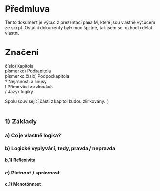 # Předmluva
Tento dokument je výcuc z prezentací pana M, které jsou vlastně výcucem ze skript. Ostatní dokumenty byly moc špatné, tak jsem se rozhodl udělat vlastní.

# Značení
číslo) Kapitola <br />
písmenko) Podkapitola <br />
písmenko.číslo) Podpodkapitola <br />
? Nejasnosti a hnusy <br />
! Přímo věci ze zkoušek <br />
/ Jazyk logiky <br />

Spolu související části z kapitol budou zlinkovány. :)
<br />
<br />

## **1) Základy**
### **a) Co je vlastně logika?**

### **b) Logické vyplyvání, tedy, pravda / nepravda**
#### b.1) Reflexivita

### **c) Platnost / správnost**
#### c.1) Monotónnost
